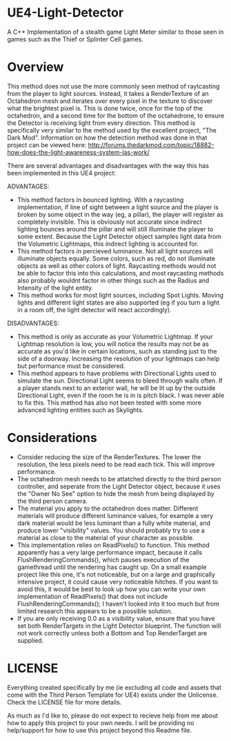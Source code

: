 # UE4-Light-Detector
A C++ Implementation of a stealth game Light Meter similar to those seen in games such as the Thief or Splinter Cell games. 

# Overview
This method does not use the more commonly seen method of raytcasting from the player to light sources. Instead, it takes a RenderTexture of an Octahedron mesh and iterates over every pixel in the texture to discover what the brightest pixel is.  This is done twice, once for the top of the octahedron, and a second time for the bottom of the octahedrone, to ensure the Detector is receiving light from every direction. This method is specifically very similar to the method used by the excellent project, "The Dark Mod". Information on how the detection method was done in that project can be viewed here:
http://forums.thedarkmod.com/topic/18882-how-does-the-light-awareness-system-las-work/


There are several advantages and disadvantages with the way this has been implemented in this UE4 project: 

ADVANTAGES:
* This method factors in bounced lighting. With a raycasting implementation, if line of sight between a light source and the player is broken by some object in the way (eg, a pillar), the player will register as completely invisible. This is obviously not accurate since indirect lighting bounces around the pillar and will still illuminate the player to some extent. Because the Light Detector object samples light data from the Volumetric Lightmaps, this indirect lighting is accounted for. 
* This method factors in percieved luminance. Not all light sources will illuminate objects equally. Some colors, such as red, do not illuminate objects as well as other colors of light. Raycasting methods would not be able to factor this into this calculations, and most raycasting methods also probably wouldnt factor in other things such as the Radius and Intensity of the light entity. 
* This method works for most light sources, including Spot Lights. Moving lights and different light states are also supported (eg if you turn a light in a room off, the light detector will react accordingly).

DISADVANTAGES:
* This method is only as accurate as your Volumetric Lightmap. If your Lightmap resolution is low, you will notice the results may not be as accurate as you'd like in certain locations, such as standing just to the side of a doorway. Increasing the resolution of your lightmaps can help but performance must be considered. 
* This method appears to have problems with Directional Lights used to simulate the sun. Directional Light seems to bleed through walls often. If a player stands next to an exterior wall, he will be lit up by the outside Directional Light, even if the room he is in is pitch black. I was never able to fix this. This method has also not been tested with some more advanced lighting entities such as Skylights. 


# Considerations

* Consider reducing the size of the RenderTextures. The lower the resolution, the less pixels need to be read each tick. This will improve performance. 
* The octahedron mesh needs to be attatched directly to the third person controller, and seperate from the Light Detector object, because it uses the "Owner No See" option to hide the mesh from being displayed by the third person camera. 
* The material you apply to the octahedron does matter. Different materials will produce different luminance values, for example a very dark material would be less luminant than a fully white material, and produce lower "visibility" values. You should probably try to use a material as close to the material of your character as possible.
* This implementation relies on ReadPixels() to function. This method apparently has a very large performance impact, because it calls FlushRenderingCommands(), which pauses execution of the gamethread until the rendering has caught up. On a small example project like this one, it's not noticeable, but on a large and graphically intensive project, it could cause very noticeable hitches. If you want to avoid this, it would be best to look up how you can write your own implementation of ReadPixels() that does not include FlushRenderingCommands(); I haven't looked into it too much but from limited research this appears to be a possible solution. 
* If you are only receiving 0.0 as a visibility value, ensure that you have set both RenderTargets in the Light Detector blueprint. The function will not work correctly unless both a Bottom and Top RenderTarget are supplied.



# LICENSE

Everything created specifically by me (ie excluding all code and assets that come with the Third Person Template for UE4) exists under the Unlicense. Check the LICENSE file for more details.


As much as I'd like to, please do not expect to recieve help from me about how to apply this project to your own needs. I will be providing no help/support for how to use this project beyond this Readme file. 
